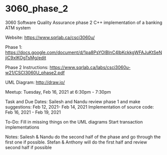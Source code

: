 # 3060_phase_2
3060 Software Quality Assurance phase 2 C++ implementation of a banking ATM system

Website: https://www.sqrlab.ca/csci3060u/ 

Phase 1: https://docs.google.com/document/d/1pa8PsYOlBInC4lbKckkgWFAJuKtSeNjiC9xIKOgTsMg/edit 

Phase 2 Instructions: https://www.sqrlab.ca/labs/csci3060u-w21/CSCI3060U_phase2.pdf 

UML Diagram:
http://draw.io/

Meetup: Tuesday, Feb 16, 2021 at 6:30pm - 7:30pm

Task and Due Dates:
Sailesh and Nandu review phase 1 and make suggestions: Feb 12, 2021- Feb 14, 2021
Implementation of source code: Feb 16, 2021 - Feb 19, 2021

To-Do:
Fill in missing things on the UML diagrams
Start transaction implementations

Notes:
Sailesh & Nandu do the second half of the phase and go through the first one if possible.
Stefan & Anthony will do the first half and review second half if possible

